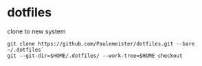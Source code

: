 # dotfiles

clone to new system

```
git clone https://github.com/Paulemeister/dotfiles.git --bare ~/.dotfiles`
git --git-dir=$HOME/.dotfiles/ --work-tree=$HOME checkout
```
